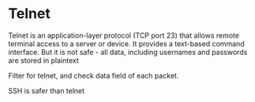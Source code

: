 # Telnet
Telnet is an application-layer protocol (TCP port 23) that allows remote terminal access to a server or device.
It provides a text-based command interface.
But it is not safe - all data, including usernames and passwords are stored in plaintext

Filter for telnet, and check data field of each packet.

SSH is safer than telnet